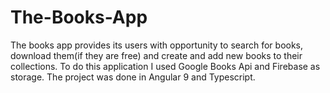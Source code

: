 # The-Books-App
The books app provides its users with opportunity to search for books, download them(if they are free) and create and add new books to their collections. To do this application I used Google Books Api and Firebase as storage. The project was done in Angular 9 and Typescript.

